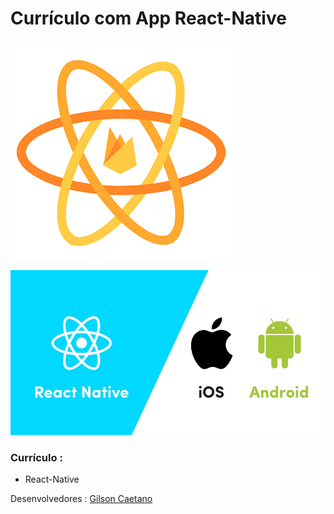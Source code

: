 # Currículo com App React-Native

![Logos  eclipse e Java](/img/react2.png)

![Logos  eclipse e Java](/img/reactnative.png)

### Currículo :

- React-Native

Desenvolvedores : [Gilson Caetano](https://github.com/gilsoncaetano)
